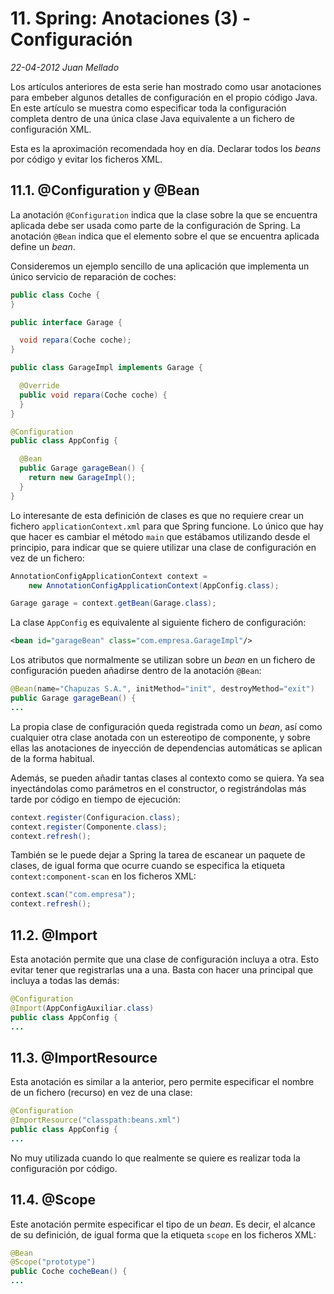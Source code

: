 # 11. Spring: Anotaciones (3) - Configuración

_22-04-2012_ _Juan Mellado_

Los artículos anteriores de esta serie han mostrado como usar anotaciones para embeber algunos detalles de configuración en el propio código Java. En este artículo se muestra como especificar toda la configuración completa dentro de una única clase Java equivalente a un fichero de configuración XML.

Esta es la aproximación recomendada hoy en día. Declarar todos los _beans_ por código y evitar los ficheros XML.

## 11.1. @Configuration y @Bean

La anotación ```@Configuration``` indica que la clase sobre la que se encuentra aplicada debe ser usada como parte de la configuración de Spring. La anotación ```@Bean``` indica que el elemento sobre el que se encuentra aplicada define un _bean_.

Consideremos un ejemplo sencillo de una aplicación que implementa un único servicio de reparación de coches:

```java
public class Coche {
}

public interface Garage {

  void repara(Coche coche);
}

public class GarageImpl implements Garage {

  @Override
  public void repara(Coche coche) {
  }
}

@Configuration
public class AppConfig {

  @Bean
  public Garage garageBean() {
    return new GarageImpl();
  }
}
```

Lo interesante de esta definición de clases es que no requiere crear un fichero ```applicationContext.xml``` para que Spring funcione. Lo único que hay que hacer es cambiar el método ```main``` que estábamos utilizando desde el principio, para indicar que se quiere utilizar una clase de configuración en vez de un fichero:

```java
AnnotationConfigApplicationContext context =
    new AnnotationConfigApplicationContext(AppConfig.class);   

Garage garage = context.getBean(Garage.class);
```

La clase ```AppConfig``` es equivalente al siguiente fichero de configuración:

```xml
<bean id="garageBean" class="com.empresa.GarageImpl"/>
```

Los atributos que normalmente se utilizan sobre un _bean_ en un fichero de configuración pueden añadirse dentro de la anotación ```@Bean```:

```java
@Bean(name="Chapuzas S.A.", initMethod="init", destroyMethod="exit")
public Garage garageBean() {
...
```

La propia clase de configuración queda registrada como un _bean_, así como cualquier otra clase anotada con un estereotipo de componente, y sobre ellas las anotaciones de inyección de dependencias automáticas se aplican de la forma habitual.

Además, se pueden añadir tantas clases al contexto como se quiera. Ya sea inyectándolas como parámetros en el constructor, o registrándolas más tarde por código en tiempo de ejecución:

```java
context.register(Configuracion.class);
context.register(Componente.class);
context.refresh();
```

También se le puede dejar a Spring la tarea de escanear un paquete de clases, de igual forma que ocurre cuando se especifica la etiqueta ```context:component-scan``` en los ficheros XML:

```java
context.scan("com.empresa");
context.refresh();
```

## 11.2. @Import

Esta anotación permite que una clase de configuración incluya a otra. Esto evitar tener que registrarlas una a una. Basta con hacer una principal que incluya a todas las demás:

```java
@Configuration
@Import(AppConfigAuxiliar.class)
public class AppConfig {
...
```

## 11.3. @ImportResource

Esta anotación es similar a la anterior, pero permite especificar el nombre de un fichero (recurso) en vez de una clase:

```java
@Configuration
@ImportResource("classpath:beans.xml")
public class AppConfig {
...
```

No muy utilizada cuando lo que realmente se quiere es realizar toda la configuración por código.

## 11.4. @Scope

Este anotación permite especificar el tipo de un _bean_. Es decir, el alcance de su definición, de igual forma que la etiqueta ```scope``` en los ficheros XML:

```java
@Bean
@Scope("prototype")
public Coche cocheBean() {
...
```
